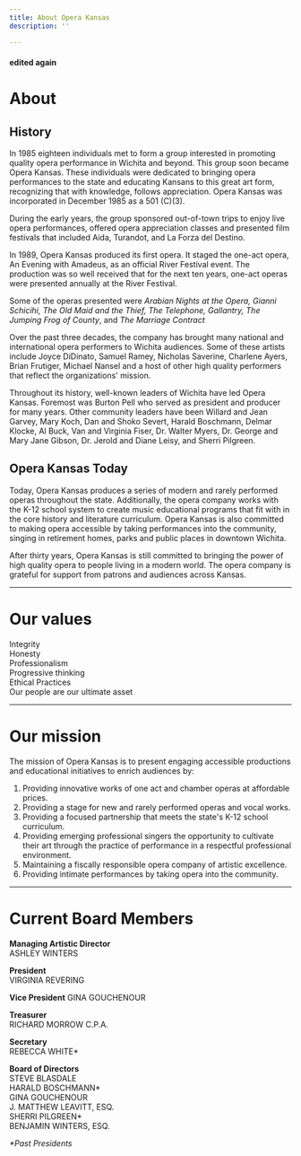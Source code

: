 ```yaml
---
title: About Opera Kansas
description: ''

---
```

#### edited again

# About

## History

In 1985 eighteen individuals met to form a group interested in promoting quality opera performance in Wichita and beyond. This group soon became Opera Kansas. These individuals were dedicated to bringing opera performances to the state and educating Kansans to this great art form, recognizing that with knowledge, follows appreciation. Opera Kansas was incorporated in December 1985 as a 501 (C)(3).

During the early years, the group sponsored out-of-town trips to enjoy live opera performances, offered opera appreciation classes and presented film festivals that included Aida, Turandot, and La Forza del Destino.

In 1989, Opera Kansas produced its first opera. It staged the one-act opera, An Evening with Amadeus, as an official River Festival event. The production was so well received that for the next ten years, one-act operas were presented annually at the River Festival.

Some of the operas presented were _Arabian Nights at the Opera, Gianni Schicihi, The Old Maid and the Thief, The Telephone, Gallantry, The Jumping Frog of County_, and _The Marriage Contract_

Over the past three decades, the company has brought many national and international opera performers to Wichita audiences. Some of these artists include Joyce DiDinato, Samuel Ramey, Nicholas Saverine, Charlene Ayers, Brian Frutiger, Michael Nansel and a host of other high quality performers that reflect the organizations' mission.

Throughout its history, well-known leaders of Wichita have led Opera Kansas. Foremost was Burton Pell who served as president and producer for many years. Other community leaders have been Willard and Jean Garvey, Mary Koch, Dan and Shoko Severt, Harald Boschmann, Delmar Klocke, Al Buck, Van and Virginia Fiser, Dr. Walter Myers, Dr. George and Mary Jane Gibson, Dr. Jerold and Diane Leisy, and Sherri Pilgreen.

## Opera Kansas Today

Today, Opera Kansas produces a series of modern and rarely performed operas throughout the state. Additionally, the opera company works with the K-12 school system to create music educational programs that fit with in the core history and literature curriculum. Opera Kansas is also committed to making opera accessible by taking performances into the community, singing in retirement homes, parks and public places in downtown Wichita.

After thirty years, Opera Kansas is still committed to bringing the power of high quality opera to people living in a modern world. The opera company is grateful for support from patrons and audiences across Kansas.

***

# Our values

Integrity  
Honesty  
Professionalism  
Progressive thinking  
Ethical Practices  
Our people are our ultimate asset

***

# Our mission

The mission of Opera Kansas is to present engaging accessible productions and educational initiatives to enrich audiences by:

1. Providing innovative works of one act and chamber operas at affordable prices.
2. Providing a stage for new and rarely performed operas and vocal works.
3. Providing a focused partnership that meets the state's K-12 school curriculum.
4. Providing emerging professional singers the opportunity to cultivate their art through the practice of performance in a respectful professional environment.
5. Maintaining a fiscally responsible opera company of artistic excellence.
6. Providing intimate performances by taking opera into the community.

***

# Current Board Members

**Managing Artistic Director**  
ASHLEY WINTERS

**President**  
VIRGINIA REVERING

**Vice President**
GINA GOUCHENOUR

**Treasurer**  
RICHARD MORROW C.P.A.

**Secretary**  
REBECCA WHITE*

**Board of Directors**  
STEVE BLASDALE  
HARALD BOSCHMANN*  
GINA GOUCHENOUR  
J. MATTHEW LEAVITT, ESQ.  
SHERRI PILGREEN*  
BENJAMIN WINTERS, ESQ.

_*Past Presidents_